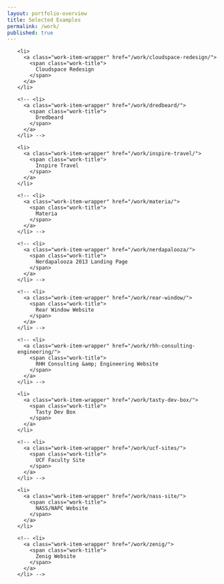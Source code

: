 ```yaml
---
layout: portfolio-overview
title: Selected Examples
permalink: /work/
published: true
---
```


<!-- <ul class="work-list">
  {% for post in site.work %}
    <li>
      <a class="work-item-wrapper" href="{{ post.url | prepend: site.baseurl }}">
        <span class="work-title">
          {{ post.title }}
        </span>
      </a>
    </li>
  {% endfor %}
</ul> -->

<ul class="work-list">

    <li>
      <a class="work-item-wrapper" href="/work/cloudspace-redesign/">
        <span class="work-title">
          Cloudspace Redesign
        </span>
      </a>
    </li>

    <!-- <li>
      <a class="work-item-wrapper" href="/work/dredbeard/">
        <span class="work-title">
          Dredbeard
        </span>
      </a>
    </li> -->

    <li>
      <a class="work-item-wrapper" href="/work/inspire-travel/">
        <span class="work-title">
          Inspire Travel
        </span>
      </a>
    </li>

    <!-- <li>
      <a class="work-item-wrapper" href="/work/materia/">
        <span class="work-title">
          Materia
        </span>
      </a>
    </li> -->

    <!-- <li>
      <a class="work-item-wrapper" href="/work/nerdapalooza/">
        <span class="work-title">
          Nerdapalooza 2013 Landing Page
        </span>
      </a>
    </li> -->

    <!-- <li>
      <a class="work-item-wrapper" href="/work/rear-window/">
        <span class="work-title">
          Rear Window Website
        </span>
      </a>
    </li> -->

    <!-- <li>
      <a class="work-item-wrapper" href="/work/rhh-consulting-engineering/">
        <span class="work-title">
          RHH Consulting &amp; Engineering Website
        </span>
      </a>
    </li> -->

    <li>
      <a class="work-item-wrapper" href="/work/tasty-dev-box/">
        <span class="work-title">
          Tasty Dev Box
        </span>
      </a>
    </li>

    <!-- <li>
      <a class="work-item-wrapper" href="/work/ucf-sites/">
        <span class="work-title">
          UCF Faculty Site
        </span>
      </a>
    </li> -->

    <li>
      <a class="work-item-wrapper" href="/work/nass-site/">
        <span class="work-title">
          NASS/NAPC Website
        </span>
      </a>
    </li>

    <!-- <li>
      <a class="work-item-wrapper" href="/work/zenig/">
        <span class="work-title">
          Zenig Website
        </span>
      </a>
    </li> -->

</ul>
